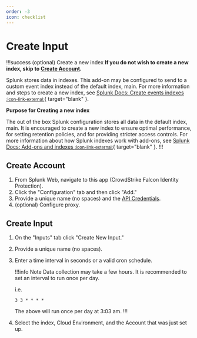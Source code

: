 ```yaml
---
order: -3
icon: checklist
---
```


# Create Input

!!!success (optional) Create a new index
**If you do not wish to create a new index, skip to [Create Account](#create-account).**

Splunk stores data in indexes. This add-on may be configured to send to a custom event index instead of the default index, main. For more information and steps to create a new index, see [Splunk Docs: Create events indexes <small>:icon-link-external:</small>](https://docs.splunk.com/Documentation/Splunk/latest/Indexer/Setupmultipleindexes#Create_events_indexes_2){ target="blank" }.

**Purpose for Creating a new index**

The out of the box Splunk configuration stores all data in the default index, main. It is encouraged to create a new index to ensure optimal performance, for setting retention policies, and for providing stricter access controls. For more information about how Splunk indexes work with add-ons, see [Splunk Docs: Add-ons and indexes <small>:icon-link-external:</small>](https://docs.splunk.com/Documentation/AddOns/released/Overview/Add-onsandindexes){ target="blank" }.
!!!

## Create Account

1. From Splunk Web, navigate to this app (CrowdStrike Falcon Identity Protection).
2. Click the "Configuration" tab and then click "Add."
3. Provide a unique name (no spaces) and the [API Credentials](token.md).
4. (optional) Configure proxy.

## Create Input

1. On the "Inputs" tab click "Create New Input."
2. Provide a unique name (no spaces).
3. Enter a time interval in seconds or a valid cron schedule.

    !!!info Note
    Data collection may take a few hours. It is recommended to set an interval to run once per day.

    i.e.

    ```shell
    3 3 * * * *
    ```

    The above will run once per day at 3:03 am.
    !!!

4. Select the index, Cloud Environment, and the Account that was just set up.
